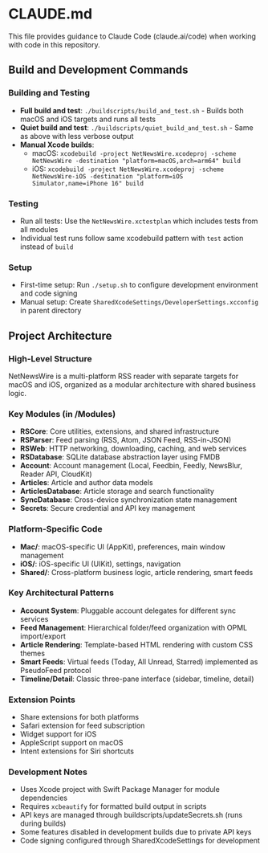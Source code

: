 # CLAUDE.md

This file provides guidance to Claude Code (claude.ai/code) when working with code in this repository.

## Build and Development Commands

### Building and Testing
- **Full build and test**: `./buildscripts/build_and_test.sh` - Builds both macOS and iOS targets and runs all tests
- **Quiet build and test**: `./buildscripts/quiet_build_and_test.sh` - Same as above with less verbose output
- **Manual Xcode builds**:
  - macOS: `xcodebuild -project NetNewsWire.xcodeproj -scheme NetNewsWire -destination "platform=macOS,arch=arm64" build`
  - iOS: `xcodebuild -project NetNewsWire.xcodeproj -scheme NetNewsWire-iOS -destination "platform=iOS Simulator,name=iPhone 16" build`

### Testing
- Run all tests: Use the `NetNewsWire.xctestplan` which includes tests from all modules
- Individual test runs follow same xcodebuild pattern with `test` action instead of `build`

### Setup
- First-time setup: Run `./setup.sh` to configure development environment and code signing
- Manual setup: Create `SharedXcodeSettings/DeveloperSettings.xcconfig` in parent directory

## Project Architecture

### High-Level Structure
NetNewsWire is a multi-platform RSS reader with separate targets for macOS and iOS, organized as a modular architecture with shared business logic.

### Key Modules (in /Modules)
- **RSCore**: Core utilities, extensions, and shared infrastructure
- **RSParser**: Feed parsing (RSS, Atom, JSON Feed, RSS-in-JSON)
- **RSWeb**: HTTP networking, downloading, caching, and web services
- **RSDatabase**: SQLite database abstraction layer using FMDB
- **Account**: Account management (Local, Feedbin, Feedly, NewsBlur, Reader API, CloudKit)
- **Articles**: Article and author data models
- **ArticlesDatabase**: Article storage and search functionality
- **SyncDatabase**: Cross-device synchronization state management
- **Secrets**: Secure credential and API key management

### Platform-Specific Code
- **Mac/**: macOS-specific UI (AppKit), preferences, main window management
- **iOS/**: iOS-specific UI (UIKit), settings, navigation
- **Shared/**: Cross-platform business logic, article rendering, smart feeds

### Key Architectural Patterns
- **Account System**: Pluggable account delegates for different sync services
- **Feed Management**: Hierarchical folder/feed organization with OPML import/export
- **Article Rendering**: Template-based HTML rendering with custom CSS themes
- **Smart Feeds**: Virtual feeds (Today, All Unread, Starred) implemented as PseudoFeed protocol
- **Timeline/Detail**: Classic three-pane interface (sidebar, timeline, detail)

### Extension Points
- Share extensions for both platforms
- Safari extension for feed subscription
- Widget support for iOS
- AppleScript support on macOS
- Intent extensions for Siri shortcuts

### Development Notes
- Uses Xcode project with Swift Package Manager for module dependencies
- Requires `xcbeautify` for formatted build output in scripts
- API keys are managed through buildscripts/updateSecrets.sh (runs during builds)
- Some features disabled in development builds due to private API keys
- Code signing configured through SharedXcodeSettings for development